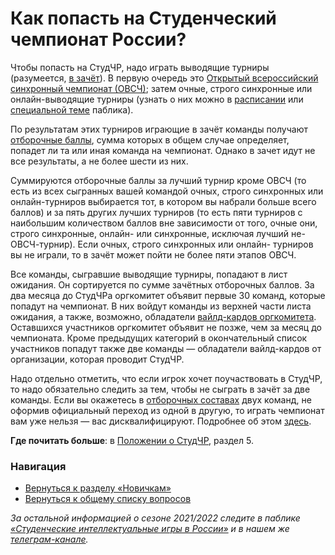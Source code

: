 # Как попасть на Студенческий чемпионат России?

Чтобы попасть на СтудЧР, надо играть выводящие турниры (разумеется, [в зачёт](https://vk.com/@chgk_student-for-newcomers?anchor=igrat-v-zach-t-ili-ne-v-zach-t-chto-eto-takoe)). В первую очередь это [Открытый всероссийский синхронный чемпионат (ОВСЧ)](https://vk.com/@chgk_student-for-newcomers?anchor=chto-takoe-ovsch); затем очные, строго синхронные или онлайн-выводящие турниры (узнать о них можно в [расписании](https://vk.com/@chgk_student-kalendar) или [специальной теме](https://vk.com/topic-99683830_48238299) паблика).

По результатам этих турниров играющие в зачёт команды получают [отборочные баллы](https://vk.com/@chgk_student-for-elders?anchor=chto-takoe-otborochnye-bally-kak-v-nikh-razobratsya), сумма которых в общем случае определяет, попадет ли та или иная команда на чемпионат. Однако в зачет идут не все результаты, а не более шести из них. 

Суммируются отборочные баллы за лучший турнир кроме ОВСЧ (то есть из всех сыгранных вашей командой очных, строго синхронных или онлайн-турниров выбирается тот, в котором вы набрали больше всего баллов) и за пять других лучших турниров (то есть пяти турниров с наибольшим количеством баллов вне зависимости от того, очные они, строго синхронные, онлайн- или синхронные, исключая лучший не-ОВСЧ-турнир). Если очных, строго синхронных или онлайн- турниров вы не играли, то в зачёт может пойти не более пяти этапов ОВСЧ.

Все команды, сыгравшие выводящие турниры, попадают в лист ожидания. Он сортируется по сумме зачётных отборочных баллов. За два месяца до СтудЧРа оргкомитет объявит первые 30 команд, которые попадут на чемпионат. В них войдут команды из верхней части листа ожидания, а также, возможно, обладатели [вайлд-кардов оргкомитета](https://vk.com/@chgk_student-for-elders?anchor=kak-poluchit-vayld-kard). Оставшихся участников оргкомитет объявит не позже, чем за месяц до чемпионата. Кроме предыдущих категорий в окончательный список участников попадут также две команды — обладатели вайлд-кардов от организации, которая проводит СтудЧР.

Надо отдельно отметить, что если игрок хочет поучаствовать в СтудЧР, то надо обязательно следить за тем, чтобы не сыграть в зачёт за две команды. Если вы окажетесь в [отборочных составах](https://vk.com/@chgk_student-for-elders?anchor=otborochny-sostav-zayavochny-sostav-v-ch-m-raznitsa) двух команд, не оформив официальный переход из одной в другую, то играть чемпионат вам уже нельзя — вас дисквалифицируют. Подробнее об этом [здесь](https://vk.com/@chgk_student-for-elders?anchor=mozhno-li-v-techenie-sezona-igrat-v-dvukh-komandakh).

**Где почитать больше**: в [Положении о СтудЧР](https://drive.google.com/file/d/1lR2C7aNHXHWPObhUpCpwTlyPojrEDyMj/view), раздел 5.

### Навигация

- [Вернуться к разделу «Новичкам»](https://vk.com/@chgk_student-for-newcomers)
- [Вернуться к общему списку вопросов](https://vk.com/@chgk_student-studchr-faq)

*За остальной информацией о сезоне 2021/2022 следите в паблике [«Студенческие интеллектуальные игры в России»](https://vk.com/chgk_student) и в нашем же [телеграм-канале](https://t.me/chgk_student_ru).*
